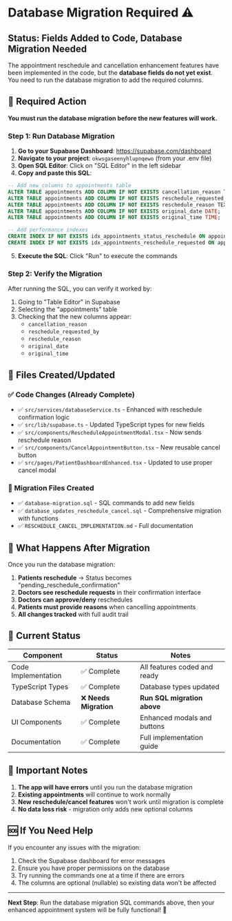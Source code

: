 # Database Migration Required ⚠️

## Status: Fields Added to Code, Database Migration Needed

The appointment reschedule and cancellation enhancement features have been implemented in the code, but the **database fields do not yet exist**. You need to run the database migration to add the required columns.

## 🚨 Required Action

**You must run the database migration before the new features will work.**

### Step 1: Run Database Migration

1. **Go to your Supabase Dashboard**: https://supabase.com/dashboard
2. **Navigate to your project**: `okwsgaseenyhlupnqewo` (from your .env file)
3. **Open SQL Editor**: Click on "SQL Editor" in the left sidebar
4. **Copy and paste this SQL**:

```sql
-- Add new columns to appointments table
ALTER TABLE appointments ADD COLUMN IF NOT EXISTS cancellation_reason TEXT;
ALTER TABLE appointments ADD COLUMN IF NOT EXISTS reschedule_requested_by TEXT;
ALTER TABLE appointments ADD COLUMN IF NOT EXISTS reschedule_reason TEXT;
ALTER TABLE appointments ADD COLUMN IF NOT EXISTS original_date DATE;
ALTER TABLE appointments ADD COLUMN IF NOT EXISTS original_time TIME;

-- Add performance indexes
CREATE INDEX IF NOT EXISTS idx_appointments_status_reschedule ON appointments(status) WHERE status = 'pending_reschedule_confirmation';
CREATE INDEX IF NOT EXISTS idx_appointments_reschedule_requested ON appointments(reschedule_requested_by) WHERE reschedule_requested_by IS NOT NULL;
```

5. **Execute the SQL**: Click "Run" to execute the commands

### Step 2: Verify the Migration

After running the SQL, you can verify it worked by:

1. Going to "Table Editor" in Supabase
2. Selecting the "appointments" table
3. Checking that the new columns appear:
   - `cancellation_reason`
   - `reschedule_requested_by` 
   - `reschedule_reason`
   - `original_date`
   - `original_time`

## 📁 Files Created/Updated

### ✅ Code Changes (Already Complete)
- ✅ `src/services/databaseService.ts` - Enhanced with reschedule confirmation logic
- ✅ `src/lib/supabase.ts` - Updated TypeScript types for new fields
- ✅ `src/components/RescheduleAppointmentModal.tsx` - Now sends reschedule reason
- ✅ `src/components/CancelAppointmentButton.tsx` - New reusable cancel button
- ✅ `src/pages/PatientDashboardEnhanced.tsx` - Updated to use proper cancel modal

### 📄 Migration Files Created
- ✅ `database-migration.sql` - SQL commands to add new fields
- ✅ `database_updates_reschedule_cancel.sql` - Comprehensive migration with functions
- ✅ `RESCHEDULE_CANCEL_IMPLEMENTATION.md` - Full documentation

## 🎯 What Happens After Migration

Once you run the database migration:

1. **Patients reschedule** → Status becomes "pending_reschedule_confirmation"
2. **Doctors see reschedule requests** in their confirmation interface  
3. **Doctors can approve/deny** reschedules
4. **Patients must provide reasons** when cancelling appointments
5. **All changes tracked** with full audit trail

## 🔧 Current Status

| Component | Status | Notes |
|-----------|--------|-------|
| Code Implementation | ✅ Complete | All features coded and ready |
| TypeScript Types | ✅ Complete | Database types updated |
| Database Schema | ❌ **Needs Migration** | **Run SQL migration above** |
| UI Components | ✅ Complete | Enhanced modals and buttons |
| Documentation | ✅ Complete | Full implementation guide |

## 🚨 Important Notes

1. **The app will have errors** until you run the database migration
2. **Existing appointments** will continue to work normally
3. **New reschedule/cancel features** won't work until migration is complete
4. **No data loss risk** - migration only adds new optional columns

## 🆘 If You Need Help

If you encounter any issues with the migration:

1. Check the Supabase dashboard for error messages
2. Ensure you have proper permissions on the database
3. Try running the commands one at a time if there are errors
4. The columns are optional (nullable) so existing data won't be affected

---

**Next Step**: Run the database migration SQL commands above, then your enhanced appointment system will be fully functional! 🚀